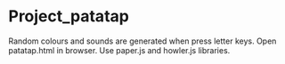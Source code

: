 # Project_patatap
Random colours and sounds are generated when press letter keys. Open patatap.html in browser. Use paper.js and howler.js libraries.
